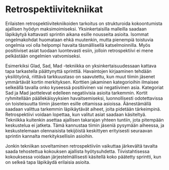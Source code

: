 # Retrospektiivitekniikat

Erilaisten retrospektiivitekniikoiden tarkoitus on strukturoida kokoontumista ajallisen hyödyn maksimoimiseksi. Yksinkertaisilla malleilla saadaan läpikäytyä kattavasti sprintin aikana esille nousseita asioita. Isommat ongelmakohdat huomataan ehkä muutenkin, mutta pienempiä toistuvia ongelmia voi olla helpompi havaita täsmällisellä katselmoinnilla. Myös positiiviset asiat tuodaan luontevasti esiin, jolloin retrospektiivi ei mene pelkästään ongelmien vatvomiseksi. 

Esimerkiksi Glad, Sad, Mad -tekniikka on yksinkertaisuudessaan kattava tapa tarkastella päättynyttä sprinttiä. Havaintojen kirjaaminen tehdään yksilötyönä, riittävä tarkkuustaso on saavutettu, kun muut tiimin jäsenet ymmärtävät kortin merkityksen. Korttien jakaminen kategorioihin ilmaisee selkeällä tavalla onko kyseessä positiivinen vai negatiivinen asia. Kategoriat Sad ja Mad jaottelevat edelleen negatiivisia asioita tarkemmin. Kortit ryhmitellään päällekäisyyksien havaitsemiseksi, luonnollisesti odotettavissa on toisteisuutta tiimin jäsenten esille ottamissa asioissa. Äänestämällä saadaan valittua tarkemmin läpikäytävät aiheet, joita pidetään tärkeimpinä. Retrospektiivi voidaan lopettaa, kun valitut asiat saadaan käsiteltyä. Tekniikka kuitenkin asettaa ajallisen takarajan yhteen tuntiin, jota pitempään keskustelua ei jatketa. Tämä kannustaa tiimin jäseniä pysymään aiheessa, ja keskustelemaan olennaisista tekijöistä keskittyen erityisesti seuraavan sprintin kannalta merkityksellisiin asioihin. 

Jonkin tekniikan soveltaminen retrospektiiviin vaikuttaa järkevältä tavalta saada tehostettua kokouksen ajallista hyötysuhdetta. Tiivistahtisessa kokouksessa voidaan järjestelmällisesti käsitellä koko päätetty sprintti, kun on selkeä tapa läpikäydä erilaisia asioita. 
